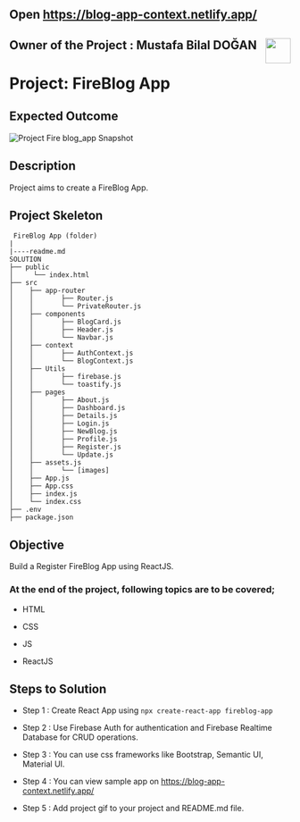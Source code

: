 ## Open https://blog-app-context.netlify.app/

## <p>Owner of the Project : Mustafa Bilal DOĞAN <img align="right" src="https://images.squarespace-cdn.com/content/v1/5cac68e451f4d482d45e0c77/e90ade1a-a081-43a6-b387-c4515195118f/MBDlogo2019_black-01.jpg"  width="45px"></p>

# Project: FireBlog App 

## Expected Outcome

![Project Fire blog_app Snapshot](Blog-App-.gif)

## Description

Project aims to create a FireBlog App.


## Project Skeleton

```
 FireBlog App (folder)
|
|----readme.md        
SOLUTION
├── public
│     └── index.html
├── src
│    ├── app-router
│    │       ├── Router.js
│    │       └── PrivateRouter.js
│    ├── components
│    │       ├── BlogCard.js
│    │       ├── Header.js
│    │       └── Navbar.js
│    ├── context
│    │       ├── AuthContext.js
│    │       └── BlogContext.js
│    ├── Utils
│    │       ├── firebase.js
│    │       └── toastify.js
│    ├── pages
│    │       ├── About.js
│    │       ├── Dashboard.js
│    │       ├── Details.js
│    │       ├── Login.js
│    │       ├── NewBlog.js
│    │       ├── Profile.js
│    │       ├── Register.js
│    │       └── Update.js
│    ├── assets.js
│    │       └── [images]
│    ├── App.js
│    ├── App.css
│    ├── index.js
│    └── index.css
├── .env
├── package.json

```



## Objective

Build a Register FireBlog App using ReactJS.

### At the end of the project, following topics are to be covered;

- HTML

- CSS

- JS

- ReactJS


## Steps to Solution

- Step 1 : Create React App using `npx create-react-app fireblog-app`

- Step 2 : Use Firebase Auth for authentication and Firebase Realtime Database for CRUD operations.

- Step 3 : You can use css frameworks like Bootstrap, Semantic UI, Material UI.

- Step 4 : You can view sample app on https://blog-app-context.netlify.app/

- Step 5 : Add project gif to your project and README.md file.


